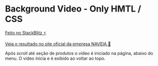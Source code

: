 # Background Video - Only HMTL / CSS

[Feito no StackBlitz ⚡️](https://stackblitz.com/edit/web-platform-7vgm1y)

[Veja o resultado no site oficial da empresa NAVEIA 🥛](https://www2.naveia.com.br/)

Após scroll até seção de produtos o vídeo é iniciado na página, abaixo do menu. O video inicia e é exibido ao voltar ao topo.
